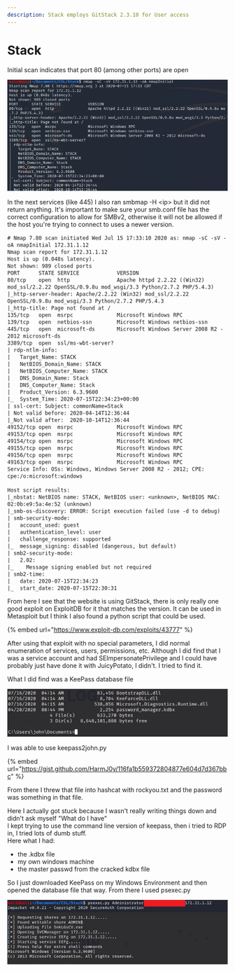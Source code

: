 ```yaml
---
description: Stack employs GitStack 2.3.10 for User access
---
```


# Stack

Initial scan indicates that port 80 (among other ports) are open

![](<../../.gitbook/assets/image (2) (1) (1) (1) (1) (1) (1) (1).png>)

In the next services (like 445) I also ran smbmap -H \<ip> but it did not return anything. It's important to make sure your smb.conf file has the correct configuration to allow for SMBv2, otherwise it will not be allowed if the host you're trying to connect to uses a newer version.

```
# Nmap 7.80 scan initiated Wed Jul 15 17:33:10 2020 as: nmap -sC -sV -oA nmapInitial 172.31.1.12
Nmap scan report for 172.31.1.12
Host is up (0.048s latency).
Not shown: 989 closed ports
PORT      STATE SERVICE            VERSION
80/tcp    open  http               Apache httpd 2.2.22 ((Win32) mod_ssl/2.2.22 OpenSSL/0.9.8u mod_wsgi/3.3 Python/2.7.2 PHP/5.4.3)
|_http-server-header: Apache/2.2.22 (Win32) mod_ssl/2.2.22 OpenSSL/0.9.8u mod_wsgi/3.3 Python/2.7.2 PHP/5.4.3
|_http-title: Page not found at /
135/tcp   open  msrpc              Microsoft Windows RPC
139/tcp   open  netbios-ssn        Microsoft Windows netbios-ssn
445/tcp   open  microsoft-ds       Microsoft Windows Server 2008 R2 - 2012 microsoft-ds
3389/tcp  open  ssl/ms-wbt-server?
| rdp-ntlm-info: 
|   Target_Name: STACK
|   NetBIOS_Domain_Name: STACK
|   NetBIOS_Computer_Name: STACK
|   DNS_Domain_Name: Stack
|   DNS_Computer_Name: Stack
|   Product_Version: 6.3.9600
|_  System_Time: 2020-07-15T22:34:23+00:00
| ssl-cert: Subject: commonName=Stack
| Not valid before: 2020-04-14T12:36:44
|_Not valid after:  2020-10-14T12:36:44
49152/tcp open  msrpc              Microsoft Windows RPC
49153/tcp open  msrpc              Microsoft Windows RPC
49154/tcp open  msrpc              Microsoft Windows RPC
49155/tcp open  msrpc              Microsoft Windows RPC
49156/tcp open  msrpc              Microsoft Windows RPC
49163/tcp open  msrpc              Microsoft Windows RPC
Service Info: OSs: Windows, Windows Server 2008 R2 - 2012; CPE: cpe:/o:microsoft:windows

Host script results:
|_nbstat: NetBIOS name: STACK, NetBIOS user: <unknown>, NetBIOS MAC: 02:0b:e9:5a:4e:52 (unknown)
|_smb-os-discovery: ERROR: Script execution failed (use -d to debug)
| smb-security-mode: 
|   account_used: guest
|   authentication_level: user
|   challenge_response: supported
|_  message_signing: disabled (dangerous, but default)
| smb2-security-mode: 
|   2.02: 
|_    Message signing enabled but not required
| smb2-time: 
|   date: 2020-07-15T22:34:23
|_  start_date: 2020-07-15T22:30:31

```

From here I see that the website is using GitStack, there is only really one good exploit on ExploitDB for it that matches the version. It can be used in Metasploit but I think I also found a python script that could be used.

{% embed url="https://www.exploit-db.com/exploits/43777" %}

After using that exploit with no special parameters, I did normal enumeration of services, users, permissions, etc. Although I did find that I was a service account and had SEImpersonatePrivilege and I could have probably just have done it with JuicyPotato, I didn't. I tried to find it.

What I did find was a KeePass database file

![KeePass database file](<../../.gitbook/assets/image (3) (1) (1) (1) (1) (1) (1) (1).png>)

I was able to use keepass2john.py&#x20;

{% embed url="https://gist.github.com/HarmJ0y/116fa1b559372804877e604d7d367bbc" %}

From there I threw that file into hashcat with rockyou.txt and the password was something in that file.

Here I actually got stuck because I wasn't really writing things down and didn't ask myself "What do I have"\
I kept trying to use the command line version of keepass, then i tried to RDP in, I tried lots of dumb stuff. \
Here what I had:

* the .kdbx file
* my own windows machine
* the master passwd from the cracked kdbx file

So I just downloaded KeePass on my Windows Environment and then opened the database file that way. From there I used psexec.py

![](<../../.gitbook/assets/image (4) (1) (1) (1) (1).png>)

